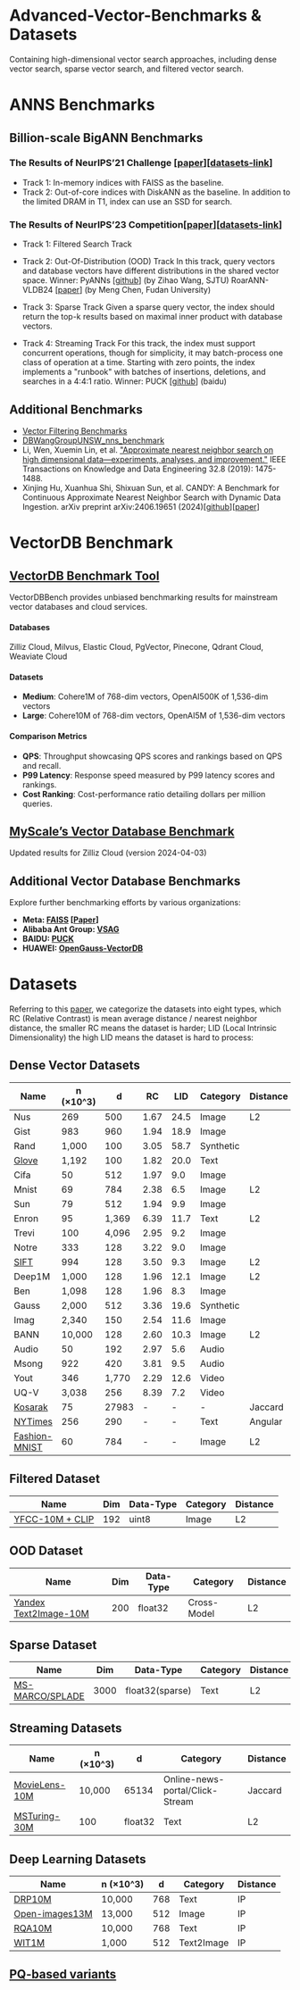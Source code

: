 # Advanced-Vector-Benchmarks & Datasets
Containing high-dimensional vector search approaches, including dense vector search, sparse vector search, and filtered vector search.

# ANNS Benchmarks
## Billion-scale BigANN Benchmarks
### The Results of NeurIPS’21 Challenge [[paper](https://proceedings.mlr.press/v176/simhadri22a/simhadri22a.pdf)][[datasets-link](https://big-ann-benchmarks.com/neurips21.html)]
- Track 1: In-memory indices with FAISS as the baseline.
- Track 2: Out-of-core indices with DiskANN as the baseline. In addition to the limited DRAM in T1, index can use an SSD for search. 
### The Results of NeurIPS’23 Competition[[paper](https://arxiv.org/pdf/2409.17424)][[datasets-link]((https://big-ann-benchmarks.com/neurips23.html))]
- Track 1: Filtered Search Track

- Track 2: Out-Of-Distribution (OOD) Track
In this track, query vectors and database vectors have different distributions in the shared vector space. 
Winner: PyANNs [[github](https://github.com/veaaaab/pyanns)] (by Zihao Wang, SJTU) RoarANN-VLDB24 [[paper](https://arxiv.org/abs/2408.08933)] (by Meng Chen, Fudan University)

- Track 3: Sparse Track
Given a sparse query vector, the index should return the top-k results based on maximal inner product with database vectors.

- Track 4: Streaming Track
For this track, the index must support concurrent operations, though for simplicity, it may batch-process one class of operation at a time. Starting with zero points, the index implements a "runbook" with batches of insertions, deletions, and searches in a 4:4:1 ratio. Winner: PUCK [[github](https://github.com/baidu/puck)] (baidu)

## Additional Benchmarks
- [Vector Filtering Benchmarks](https://github.com/qdrant/ann-filtering-benchmark-datasets)
- [DBWangGroupUNSW_nns_benchmark](https://github.com/DBAIWangGroup/nns_benchmark)
- Li, Wen, Xuemin Lin, et al. ["Approximate nearest neighbor search on high dimensional data—experiments, analyses, and improvement."](https://ieeexplore.ieee.org/document/8681160) IEEE Transactions on Knowledge and Data Engineering 32.8 (2019): 1475-1488.
- Xinjing Hu, Xuanhua Shi, Shixuan Sun, et al. CANDY: A Benchmark for Continuous Approximate Nearest Neighbor Search with Dynamic Data Ingestion. arXiv preprint arXiv:2406.19651 (2024)[[github](https://github.com/intellistream/CANDY-Benchmark)][[paper](https://arxiv.org/pdf/2406.19651)]

# VectorDB Benchmark

## [VectorDB Benchmark Tool](https://zilliz.com/vector-database-benchmark-tool?database=ZillizCloud%2CMilvus%2CElasticCloud%2CPgVector%2CPinecone%2CQdrantCloud%2CWeaviateCloud&dataset=medium&filter=none%2Clow%2Chigh&tab=1)
VectorDBBench provides unbiased benchmarking results for mainstream vector databases and cloud services.

#### Databases
Zilliz Cloud, Milvus, Elastic Cloud, PgVector, Pinecone, Qdrant Cloud, Weaviate Cloud

#### Datasets
- **Medium**: Cohere1M of 768-dim vectors, OpenAI500K of 1,536-dim vectors
- **Large**: Cohere10M of 768-dim vectors, OpenAI5M of 1,536-dim vectors

#### Comparison Metrics
- **QPS**: Throughput showcasing QPS scores and rankings based on QPS and recall.
- **P99 Latency**: Response speed measured by P99 latency scores and rankings.
- **Cost Ranking**: Cost-performance ratio detailing dollars per million queries.

## [MyScale’s Vector Database Benchmark](https://myscale.github.io/benchmark/#/benchmark)
Updated results for Zilliz Cloud (version 2024-04-03)
## Additional Vector Database Benchmarks
Explore further benchmarking efforts by various organizations:
- **Meta: [FAISS](https://github.com/facebookresearch/faiss) [[Paper](https://arxiv.org/pdf/2401.08281)]**
- **Alibaba Ant Group: [VSAG](https://github.com/alipay/vsag)**
- **BAIDU: [PUCK](https://github.com/baidu/puck/tree/main/ann-benchmarks)**
- **HUAWEI: [OpenGauss-VectorDB](https://github.com/liu-peng-xi/openGauss-VectorDB/commit/73f3d77db4314dd31b0173744893c98de8834220)**
# Datasets

Referring to this [paper](https://ieeexplore.ieee.org/abstract/document/8681160), we categorize the datasets into eight types, which RC (Relative Contrast) is mean average distance / nearest neighbor distance, the smaller RC means the dataset is harder; LID (Local Intrinsic Dimensionality) the high LID means the dataset is hard to process:
## Dense Vector Datasets
| Name   | n (×10^3) | d    | RC   | LID  | Category  |Distance|
|--------|-----------|------|------|------|------------|------------|
| Nus   | 269       | 500  | 1.67 | 24.5 | Image      |L2|
| Gist  | 983       | 960  | 1.94 | 18.9 | Image      ||
| Rand  | 1,000     | 100  | 3.05 | 58.7 | Synthetic  ||
| [Glove](https://github.com/stanfordnlp/GloVe) | 1,192     | 100  | 1.82 | 20.0 | Text       ||
| Cifa   | 50        | 512  | 1.97 | 9.0  | Image      ||
| Mnist  | 69        | 784  | 2.38 | 6.5  | Image      |L2|
| Sun    | 79        | 512  | 1.94 | 9.9  | Image      ||
| Enron  | 95        | 1,369| 6.39 | 11.7 | Text       |L2|
| Trevi  | 100       | 4,096| 2.95 | 9.2  | Image      ||
| Notre  | 333       | 128  | 3.22 | 9.0  | Image      ||
| [SIFT](http://corpus-texmex.irisa.fr/)| 994       | 128  | 3.50 | 9.3  | Image      |L2|
| Deep1M   | 1,000     | 128  | 1.96 | 12.1 | Image      |L2|
| Ben    | 1,098     | 128  | 1.96 | 8.3  | Image      ||
| Gauss  | 2,000     | 512  | 3.36 | 19.6 | Synthetic  ||
| Imag   | 2,340     | 150  | 2.54 | 11.6 | Image      ||
| BANN   | 10,000    | 128  | 2.60 | 10.3 | Image      |L2|
| Audio  | 50        | 192  | 2.97 | 5.6  | Audio      ||
| Msong  | 922       | 420  | 3.81 | 9.5  | Audio      ||
| Yout   | 346       | 1,770| 2.29 | 12.6 | Video      ||
| UQ-V   | 3,038     | 256  | 8.39 | 7.2  | Video      ||
| [Kosarak](http://fimi.uantwerpen.be/data/)| 75 | 27983 | - | -  | -     |Jaccard|
|[NYTimes](https://archive.ics.uci.edu/dataset/164/bag+of+words)|256| 290 | - | -  | Text|Angular|
|[Fashion-MNIST](https://github.com/zalandoresearch/fashion-mnist)|60|784| - | -  | Image|L2|



## Filtered Dataset
| Name   | Dim | Data-Type  |Category|Distance|
|--------|-----------|------|------|------|
| [YFCC-10M + CLIP]()| 192| uint8|Image|L2|

## OOD Dataset
| Name   | Dim | Data-Type  |Category|Distance|
|--------|-----------|------|------|------|
| [Yandex Text2Image-10M]()| 200| float32|Cross-Model|L2|

## Sparse Dataset
| Name   | Dim | Data-Type  |Category|Distance|
|--------|-----------|------|------|------|
| [MS-MARCO/SPLADE]()| 3000| float32(sparse)|Text|L2|


## Streaming Datasets
| Name   | n (×10^3) | d    |Category|Distance|
|--------|-----------|------|------|------|
| [MovieLens-10M](https://grouplens.org/datasets/movielens/10m/)| 10,000| 65134 | Online-news-portal/Click-Stream|Jaccard|
| [MSTuring-30M]()| 100| float32|Text|L2|


## Deep Learning Datasets
| Name   | n (×10^3) | d    |Category|Distance|
|--------|-----------|------|------|------|
|[DRP10M](https://github.com/IntelLabs/VectorSearchDatasets/tree/main/dpr)|10,000|768| Text|IP|
|[Open-images13M](https://github.com/IntelLabs/VectorSearchDatasets/tree/main/dpr)|13,000|512| Image|IP|
|[RQA10M](https://github.com/IntelLabs/VectorSearchDatasets/tree/main/dpr)|10,000|768| Text|IP|
|[WIT1M](https://github.com/IntelLabs/VectorSearchDatasets/tree/main/dpr)|1,000|512| Text2Image|IP|
    

## [PQ-based variants](https://raw.githubusercontent.com/wiki/facebookresearch/faiss/PQ_variants_Faiss_annotated.png)
